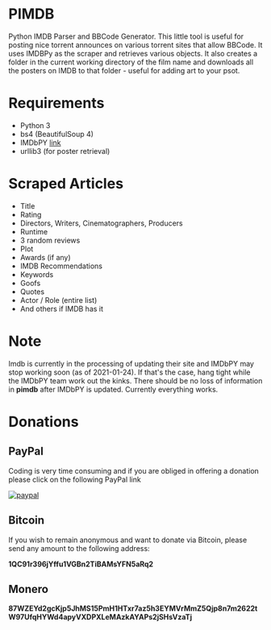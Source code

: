 # PIMDB
Python IMDB Parser and BBCode Generator. This little tool is useful for posting nice torrent announces on various torrent sites that allow BBCode. It uses IMDBPy as the scraper and retrieves various objects. It also creates a folder in the current working directory of the film name and downloads all the posters on IMDB to that folder - useful for adding art to your psot. 

# Requirements 
- Python 3
- bs4 (BeautifulSoup 4)
- IMDbPY [link](https://imdbpy.github.io/)
- urllib3 (for poster retrieval) 


# Scraped Articles
- Title
- Rating 
- Directors, Writers, Cinematographers, Producers
- Runtime
- 3 random reviews
- Plot
- Awards (if any)
- IMDB Recommendations
- Keywords
- Goofs
- Quotes
- Actor / Role (entire list)
- And others if IMDB has it 

# Note
Imdb is currently in the processing of updating their site and IMDbPY may stop working soon (as of 2021-01-24). If that's the case, hang tight while the IMDbPY team work out the kinks. There should be no loss of information in **pimdb** after IMDbPY is updated. Currently everything works. 

# Donations

## PayPal
Coding is very time consuming and if you are obliged in offering a donation please click on the following PayPal link

[![paypal](https://i.imgur.com/KSkRsgR.png)](https://www.paypal.com/donate?hosted_button_id=6LXBPHPTDDX56)

## Bitcoin
If you wish to remain anonymous and want to donate via Bitcoin, please send any amount to the following address:

**1QC91r396jYffu1VGBn2TiBAMsYFN5aRq2**

## Monero

**87WZEYd2gcKjp5JhMS15PmH1HTxr7az5h3EYMVrMmZ5Qjp8n7m2622tW97UfqHYWd4apyVXDPXLeMAzkAYAPs2jSHsVzaTj**

